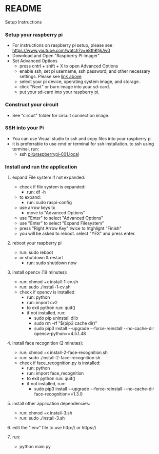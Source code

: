 # README #

Setup Instructions

### Setup your raspberry pi ###

* For instructions on raspberry pi setup, please see: https://www.youtube.com/watch?v=e8thKtjkAv0
* Download and Open "Raspberry Pi Imager"
* Set Advanced Options 
    * press cntrl + shift + X to open Advanced Options
    * enable ssh, set pi username, ssh password, and other necessary settings. Please see [link above](https://www.youtube.com/watch?v=e8thKtjkAv0)
    * select your pi device, operating system image, and storage.
    * click "Next" or burn image into your sd-card.
    * put your sd-card into your raspberry pi.

### Construct your circuit ###

* See "circuit" folder for circuit connection image.


### SSH into your Pi ###

* You can use Visual studio to ssh and copy files into your raspberry pi
* it is preferrable to use cmd or terminal for ssh installation. to ssh using terminal, run:
    * ssh pi@raspberrypi-001.local

### Install and run the application ###
1. expand File system if not expanded:  
    * check if file system is expanded:
        * run: df -h
    * to expand:
        * run: sudo raspi-config  
    * use arrow keys to 
        * move to "Advanced Options"
    * use "Enter" to select "Advanced Options"
    * use "Enter" to select "Expand Filesystem"
    * press "Right Arrow Key" twice to htghlight "Finish"
    * you will be asked to reboot. select "YES" and press enter.

2. reboot your raspberry pi
    * run: sudo reboot
    * or shutdown & restart 
        * run: sudo shutdown now

3. install opencv (19 minutes):
    * run: chmod +x install-1-cv.sh
    * run: sudo ./install-1-cv.sh
    * check if opencv is installed:
        * run: python
        * run: import cv2
        * to exit python run: quit()
        * if not installed, run: 
            * sudo pip uninstall dlib
            * sudo rm -rf "$(pip3 cache dir)"
            * sudo pip3 install --upgrade --force-reinstall --no-cache-dir opencv-python==4.5.1.48

4. install face recognition (2 minutes):
    * run: chmod +x install-2-face-recognition.sh
    * run: sudo ./install-2-face-recognition.sh
    * check if face_recognition.py is installed:
        * run: python
        * run: import face_recognition
        * to exit python run: quit()
        * if not installed, run: 
            * sudo pip3 install --upgrade --force-reinstall --no-cache-dir face-recognition==1.3.0

5. install other application dependencies:
    * run: chmod +x install-3.sh
    * run: sudo ./install-3.sh

6. edit the ".env" file to use http:// or https://

7. run: 
    * python main.py